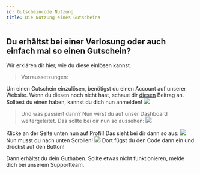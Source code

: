 ```yaml
---
id: Gutscheincode Nutzung
title: Die Nutzung eines Gutscheins
---
```


## Du erhältst bei einer Verlosung oder auch einfach mal so einen Gutschein?
Wir erklären dir hier, wie du diese einlösen kannst.


> Vorraussetzungen:

Um einen Gutschein einzulösen, benötigst du einen Account auf unserer Website.
Wenn du diesen noch nicht hast, schaue dir [diesen](https://faq.robin-it.de/docs/Account/Account%20erstellen) Beitrag an.
Solltest du einen haben, kannst du dich nun anmelden!
![](https://screen.r-it.link/FonU7/VANahOpE29.png/raw)



> Und was passiert dann?
Nun wirst du auf unser Dashboard weitergeleitet.
Das sollte bei dir nun so aussehen:
![](https://screen.r-it.link/FonU7/RaSaLugO97.png/raw)

Klicke an der Seite unten nun auf Profil!
Das sieht bei dir dann so aus:
![](https://screen.r-it.link/FonU7/VuhEhuhI04.png/raw)
Nun musst du nach unten Scrollen!
![](https://screen.r-it.link/FonU7/BohuROpO19.png/raw)
Dort fügst du den Code dann ein und drückst auf den Button!

Dann erhältst du dein Guthaben. Sollte etwas nicht funktionieren, melde dich bei unserem Supportteam.
